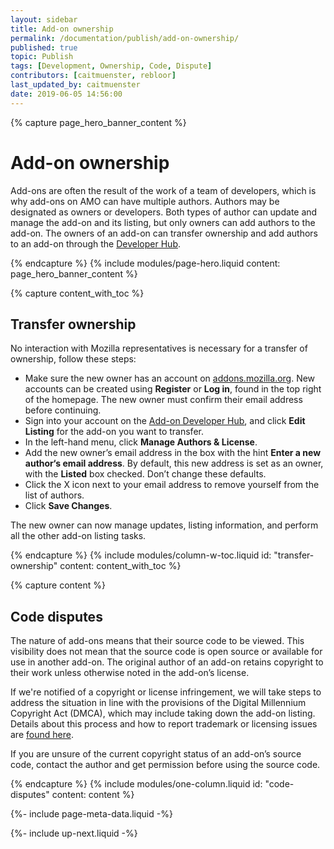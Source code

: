 ```yaml
---
layout: sidebar
title: Add-on ownership
permalink: /documentation/publish/add-on-ownership/
published: true
topic: Publish
tags: [Development, Ownership, Code, Dispute]
contributors: [caitmuenster, rebloor]
last_updated_by: caitmuenster
date: 2019-06-05 14:56:00
---
```


<!-- Page Hero Banner -->

{% capture page_hero_banner_content %}

# Add-on ownership

Add-ons are often the result of the work of a team of developers, which is why add-ons on AMO can have multiple authors. Authors may be designated as owners or developers. Both types of author can update and manage the add-on and its listing, but only owners can add authors to the add-on. The owners of an add-on can transfer ownership and add authors to an add-on through the [Developer Hub](https://addons.mozilla.org/developers/).

{% endcapture %}
{% include modules/page-hero.liquid
    content: page_hero_banner_content
%}

<!-- Content with Table of Contents Module -->

{% capture content_with_toc %}

## Transfer ownership

No interaction with Mozilla representatives is necessary for a transfer of ownership, follow these steps:

- Make sure the new owner has an account on [addons.mozilla.org](https://addons.mozilla.org). New accounts can be created using **Register** or **Log in**, found in the top right of the homepage. The new owner must confirm their email address before continuing.
- Sign into your account on the [Add-on Developer Hub](https://addons.mozilla.org/developers/), and click **Edit Listing** for the add-on you want to transfer.
- In the left-hand menu, click **Manage Authors & License**.
- Add the new owner’s email address in the box with the hint **Enter a new author‘s email address**. By default, this new address is set as an owner, with the **Listed** box checked. Don’t change these defaults.
- Click the X icon next to your email address to remove yourself from the list of authors.
- Click **Save Changes**.

The new owner can now manage updates, listing information, and perform all the other add-on listing tasks.

{% endcapture %}
{% include modules/column-w-toc.liquid
  id: "transfer-ownership"
  content: content_with_toc
%}

<!-- END: Content with Table of Contents -->

<!-- Single Column Body Module -->

{% capture content %}

## Code disputes

The nature of add-ons means that their source code to be viewed. This visibility does not mean that the source code is open source or available for use in another add-on. The original author of an add-on retains copyright to their work unless otherwise noted in the add-on’s license.

If we're notified of a copyright or license infringement, we will take steps to address the situation in line with the provisions of the Digital Millennium Copyright Act (DMCA), which may include taking down the add-on listing. Details about this process and how to report trademark or licensing issues are [found here](https://www.mozilla.org/about/legal/report-abuse/).

If you are unsure of the current copyright status of an add-on’s source code, contact the author and get permission before using the source code.

{% endcapture %}
{% include modules/one-column.liquid
  id: "code-disputes"
  content: content
%}

<!-- END: Single Column Body Module -->

<!-- Meta Data -->

{%- include page-meta-data.liquid -%}

<!-- END: Meta Data -->

<!-- Up Next -->

{%- include up-next.liquid -%}

<!-- END: Up Next -->
